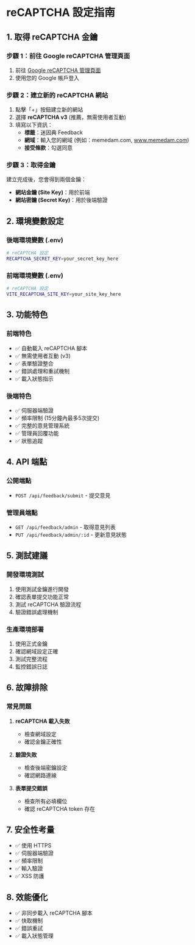# reCAPTCHA 設定指南

## 1. 取得 reCAPTCHA 金鑰

### 步驟 1：前往 Google reCAPTCHA 管理頁面

1. 前往 [Google reCAPTCHA 管理頁面](https://www.google.com/recaptcha/admin)
2. 使用您的 Google 帳戶登入

### 步驟 2：建立新的 reCAPTCHA 網站

1. 點擊「+」按鈕建立新的網站
2. 選擇 **reCAPTCHA v3** (推薦，無需使用者互動)
3. 填寫以下資訊：
   - **標籤**：迷因典 Feedback
   - **網域**：輸入您的網域 (例如：memedam.com, www.memedam.com)
   - **接受條款**：勾選同意

### 步驟 3：取得金鑰

建立完成後，您會得到兩個金鑰：

- **網站金鑰 (Site Key)**：用於前端
- **網站密鑰 (Secret Key)**：用於後端驗證

## 2. 環境變數設定

### 後端環境變數 (.env)

```bash
# reCAPTCHA 設定
RECAPTCHA_SECRET_KEY=your_secret_key_here
```

### 前端環境變數 (.env)

```bash
# reCAPTCHA 設定
VITE_RECAPTCHA_SITE_KEY=your_site_key_here
```

## 3. 功能特色

### 前端特色

- ✅ 自動載入 reCAPTCHA 腳本
- ✅ 無需使用者互動 (v3)
- ✅ 表單驗證整合
- ✅ 錯誤處理和重試機制
- ✅ 載入狀態指示

### 後端特色

- ✅ 伺服器端驗證
- ✅ 頻率限制 (15分鐘內最多5次提交)
- ✅ 完整的意見管理系統
- ✅ 管理員回覆功能
- ✅ 狀態追蹤

## 4. API 端點

### 公開端點

- `POST /api/feedback/submit` - 提交意見

### 管理員端點

- `GET /api/feedback/admin` - 取得意見列表
- `PUT /api/feedback/admin/:id` - 更新意見狀態

## 5. 測試建議

### 開發環境測試

1. 使用測試金鑰進行開發
2. 確認表單提交功能正常
3. 測試 reCAPTCHA 驗證流程
4. 驗證錯誤處理機制

### 生產環境部署

1. 使用正式金鑰
2. 確認網域設定正確
3. 測試完整流程
4. 監控錯誤日誌

## 6. 故障排除

### 常見問題

1. **reCAPTCHA 載入失敗**
   - 檢查網域設定
   - 確認金鑰正確性

2. **驗證失敗**
   - 檢查後端密鑰設定
   - 確認網路連線

3. **表單提交錯誤**
   - 檢查所有必填欄位
   - 確認 reCAPTCHA token 存在

## 7. 安全性考量

- ✅ 使用 HTTPS
- ✅ 伺服器端驗證
- ✅ 頻率限制
- ✅ 輸入驗證
- ✅ XSS 防護

## 8. 效能優化

- ✅ 非同步載入 reCAPTCHA 腳本
- ✅ 快取機制
- ✅ 錯誤重試
- ✅ 載入狀態管理
